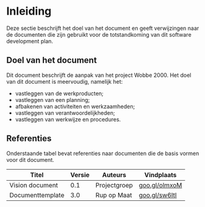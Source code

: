 # Inleiding

Deze sectie beschrijft het doel van het document en geeft verwijzingen naar de documenten die zijn gebruikt voor de totstandkoming van dit software development plan.

## Doel van het document

Dit document beschrijft de aanpak van het project Wobbe 2000. Het doel van dit document is meervoudig, namelijk het:

- vastleggen van de werkproducten;
- vastleggen van een planning;
- afbakenen van activiteiten en werkzaamheden;
- vastleggen van verantwoordelijkheden;
- vastleggen van werkwijze en procedures.

## Referenties

Onderstaande tabel bevat referenties naar documenten die de basis vormen voor dit document.

| Titel            | Versie | Auteurs      | Vindplaats                            |
|------------------|--------|--------------|---------------------------------------|
| Vision document  | 0.1    | Projectgroep | [goo.gl/olmxoM](goo.gl/olmxoM)        |
| Documenttemplate | 3.0    | Rup op Maat  | [goo.gl/sw6ItI](http://goo.gl/sw6ItI) |

